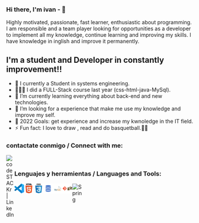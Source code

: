 ### Hi there, I'm ivan -  👋 

Highly motivated, passionate, fast learner, enthusiastic about programming.
I am responsible and a team player looking for opportunities as a developer to implement all my knowledge, continue learning and improving my skills.
I have knowledge in inglish and improve it permanently.

## I'm a student and  Developer in constantly improvement!!

- 🔭 I currently a Student in systems engineering. 
- 👨🏻‍💻 I did a FULL-Stack course last year (css-html-java-MySql).
- 🌱 I’m currently learning everything about back-end  and new technologies.
- 👯 I’m looking for a experience  that make me use my knowledge and improve my self.
- 🥅 2022 Goals:  get experience and increase my kwnoledge in the  IT field.  
- ⚡ Fun fact: I love to draw , read and do basquetball.🏀🏀

### contactate conmigo / Connect with me:

[<img align="left" alt="codeSTACKr | LinkedIn" width="22px" src="https://cdn.jsdelivr.net/npm/simple-icons@v3/icons/linkedin.svg" />][linkedin]

<br />

### Lenguajes y herramientas / Languages and Tools:

<img align="left" alt="Visual Studio Code" width="26px" src="https://raw.githubusercontent.com/github/explore/80688e429a7d4ef2fca1e82350fe8e3517d3494d/topics/visual-studio-code/visual-studio-code.png" />
<img align="left" alt="HTML5" width="26px" src="https://raw.githubusercontent.com/github/explore/80688e429a7d4ef2fca1e82350fe8e3517d3494d/topics/html/html.png" />
<img align="left" alt="CSS3" width="26px" src="https://raw.githubusercontent.com/github/explore/80688e429a7d4ef2fca1e82350fe8e3517d3494d/topics/css/css.png" />
<img align="left" alt="SQL" width="26px" src="https://raw.githubusercontent.com/github/explore/80688e429a7d4ef2fca1e82350fe8e3517d3494d/topics/sql/sql.png" />
<img align="left" alt="MySQL" width="26px" src="https://raw.githubusercontent.com/github/explore/80688e429a7d4ef2fca1e82350fe8e3517d3494d/topics/mysql/mysql.png" />
<img align="left" alt="Git" width="26px" src="https://raw.githubusercontent.com/github/explore/80688e429a7d4ef2fca1e82350fe8e3517d3494d/topics/git/git.png" />
<img align="left" alt="Spring" width="26px" src="https://e7.pngegg.com/pngimages/988/228/png-clipart-spring-framework-java-annotation-model-view-controller-software-framework-thymeleaf-leaf-class-thumbnail.png"/>

<br />



[linkedin]: https://www.linkedin.com/in/ivan-ortega-adrian/
